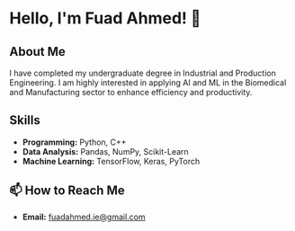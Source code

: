 # Hello, I'm Fuad Ahmed! 👋

## About Me
I have completed my undergraduate degree in Industrial and Production Engineering. I am highly interested in applying AI and ML in the Biomedical and Manufacturing sector to enhance efficiency and productivity.

## Skills
- **Programming:** Python, C++
- **Data Analysis:** Pandas, NumPy, Scikit-Learn
- **Machine Learning:** TensorFlow, Keras, PyTorch

## 📫 How to Reach Me
- **Email:** fuadahmed.ie@gmail.com
